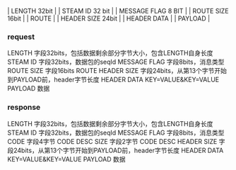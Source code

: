 | LENGTH 32bit |
| STEAM ID 32 bit |
| MESSAGE FLAG 8 BIT |
| ROUTE SIZE 16bit |
| ROUTE |
| HEADER SIZE 24bit |
| HEADER DATA |
| PAYLOAD |


### request
LENGTH 字段32bits，包括数据剩余部分字节大小，包含LENGTH自身长度
STEAM ID 字段32bits，数据包的seqId
MESSAGE FLAG 字段8bits，消息类型
ROUTE SIZE 字段16bits
ROUTE 
HEADER SIZE 字段24bits，从第13个字节开始到PAYLOAD前，header字节长度
HEADER DATA KEY=VALUE&KEY=VALUE
PAYLOAD 数据

### response
LENGTH 字段32bits，包括数据剩余部分字节大小，包含LENGTH自身长度
STEAM ID 字段32bits，数据包的seqId
MESSAGE FLAG 字段8bits，消息类型
CODE 字段4字节
CODE DESC SIZE 字段2字节
CODE DESC
HEADER SIZE 字段24bits，从第13个字节开始到PAYLOAD前，header字节长度
HEADER DATA KEY=VALUE&KEY=VALUE
PAYLOAD 数据
